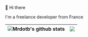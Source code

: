 👋 Hi there

I'm a freelance developer from France

| <img align="center" src="https://github-readme-stats.vercel.app/api?username=mrdotb&show_icons=true&theme=darcula&hide_border=true&exclude_repo=vim-tailwindcss,mrdotb" alt="Mrdotb's github stats" /></a> | <a href="https://github.com/anuraghazra/github-readme-stats"><img align="center" src="https://github-readme-stats.vercel.app/api/top-langs/?username=mrdotb&layout=compact&theme=darcula&hide_border=true&exclude_repo=vim-tailwindcss,mrdotb" /> |
| ------------- | ------------- |
